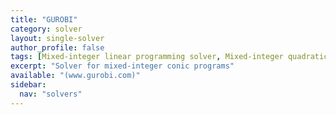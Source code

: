 ```yaml
---
title: "GUROBI"
category: solver
layout: single-solver
author_profile: false
tags: [Mixed-integer linear programming solver, Mixed-integer quadratic programming solver,Mixed-integer second-order cone programming solver]
excerpt: "Solver for mixed-integer conic programs"
available: "(www.gurobi.com)"
sidebar:
  nav: "solvers"
---
```

